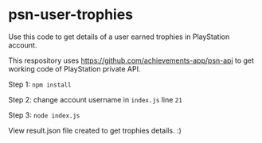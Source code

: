 # psn-user-trophies
Use this code to get details of a user earned trophies in PlayStation account.

This respository uses https://github.com/achievements-app/psn-api to get working code of PlayStation private API.

Step 1:
`npm install`

Step 2:
change account username in `index.js` line `21`

Step 3:
`node index.js`

View result.json file created to get trophies details. :)
